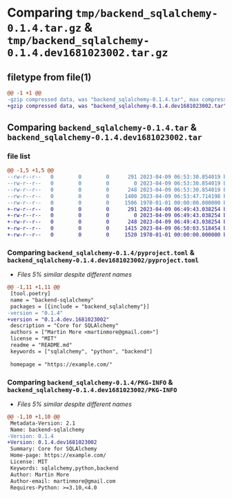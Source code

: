 # Comparing `tmp/backend_sqlalchemy-0.1.4.tar.gz` & `tmp/backend_sqlalchemy-0.1.4.dev1681023002.tar.gz`

## filetype from file(1)

```diff
@@ -1 +1 @@
-gzip compressed data, was "backend_sqlalchemy-0.1.4.tar", max compression
+gzip compressed data, was "backend_sqlalchemy-0.1.4.dev1681023002.tar", max compression
```

## Comparing `backend_sqlalchemy-0.1.4.tar` & `backend_sqlalchemy-0.1.4.dev1681023002.tar`

### file list

```diff
@@ -1,5 +1,5 @@
--rw-r--r--   0        0        0      291 2023-04-09 06:53:30.854019 backend_sqlalchemy-0.1.4/README.md
--rw-r--r--   0        0        0        0 2023-04-09 06:53:30.854019 backend_sqlalchemy-0.1.4/backend_sqlalchemy/__init__.py
--rw-r--r--   0        0        0      248 2023-04-09 06:53:30.854019 backend_sqlalchemy-0.1.4/backend_sqlalchemy/main.py
--rw-r--r--   0        0        0     1400 2023-04-09 06:53:47.714198 backend_sqlalchemy-0.1.4/pyproject.toml
--rw-r--r--   0        0        0     1506 1970-01-01 00:00:00.000000 backend_sqlalchemy-0.1.4/PKG-INFO
+-rw-r--r--   0        0        0      291 2023-04-09 06:49:43.038254 backend_sqlalchemy-0.1.4.dev1681023002/README.md
+-rw-r--r--   0        0        0        0 2023-04-09 06:49:43.038254 backend_sqlalchemy-0.1.4.dev1681023002/backend_sqlalchemy/__init__.py
+-rw-r--r--   0        0        0      248 2023-04-09 06:49:43.038254 backend_sqlalchemy-0.1.4.dev1681023002/backend_sqlalchemy/main.py
+-rw-r--r--   0        0        0     1415 2023-04-09 06:50:03.518454 backend_sqlalchemy-0.1.4.dev1681023002/pyproject.toml
+-rw-r--r--   0        0        0     1520 1970-01-01 00:00:00.000000 backend_sqlalchemy-0.1.4.dev1681023002/PKG-INFO
```

### Comparing `backend_sqlalchemy-0.1.4/pyproject.toml` & `backend_sqlalchemy-0.1.4.dev1681023002/pyproject.toml`

 * *Files 5% similar despite different names*

```diff
@@ -1,11 +1,11 @@
 [tool.poetry]
 name = "backend-sqlalchemy"
 packages = [{include = "backend_sqlalchemy"}]
-version = "0.1.4"
+version = "0.1.4.dev.1681023002"
 description = "Core for SQLAlchemy"
 authors = ["Martin More <martinmore@gmail.com>"]
 license = "MIT"
 readme = "README.md"
 keywords = ["sqlalchemy", "python", "backend"]
 
 homepage = "https://example.com/"
```

### Comparing `backend_sqlalchemy-0.1.4/PKG-INFO` & `backend_sqlalchemy-0.1.4.dev1681023002/PKG-INFO`

 * *Files 5% similar despite different names*

```diff
@@ -1,10 +1,10 @@
 Metadata-Version: 2.1
 Name: backend-sqlalchemy
-Version: 0.1.4
+Version: 0.1.4.dev1681023002
 Summary: Core for SQLAlchemy
 Home-page: https://example.com/
 License: MIT
 Keywords: sqlalchemy,python,backend
 Author: Martin More
 Author-email: martinmore@gmail.com
 Requires-Python: >=3.10,<4.0
```

